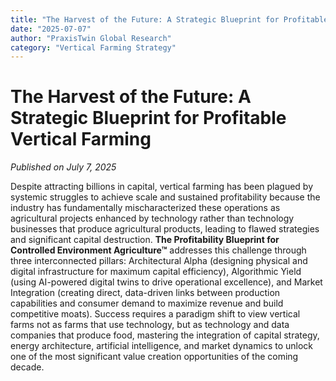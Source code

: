 ```yaml
---
title: "The Harvest of the Future: A Strategic Blueprint for Profitable Vertical Farming"
date: "2025-07-07"
author: "PraxisTwin Global Research"
category: "Vertical Farming Strategy"
---
```


# The Harvest of the Future: A Strategic Blueprint for Profitable Vertical Farming

*Published on July 7, 2025*

Despite attracting billions in capital, vertical farming has been plagued by systemic struggles to achieve scale and sustained profitability because the industry has fundamentally mischaracterized these operations as agricultural projects enhanced by technology rather than technology businesses that produce agricultural products, leading to flawed strategies and significant capital destruction. **The Profitability Blueprint for Controlled Environment Agriculture™** addresses this challenge through three interconnected pillars: Architectural Alpha (designing physical and digital infrastructure for maximum capital efficiency), Algorithmic Yield (using AI-powered digital twins to drive operational excellence), and Market Integration (creating direct, data-driven links between production capabilities and consumer demand to maximize revenue and build competitive moats). Success requires a paradigm shift to view vertical farms not as farms that use technology, but as technology and data companies that produce food, mastering the integration of capital strategy, energy architecture, artificial intelligence, and market dynamics to unlock one of the most significant value creation opportunities of the coming decade.
